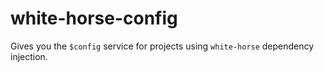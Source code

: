 white-horse-config
==================

Gives you the `$config` service for projects using `white-horse` dependency injection.


